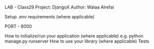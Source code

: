 LAB - Class29
Project: DjangoX
Author: Walaa Alrefai

Setup
.env requirements (where applicable)


PORT - 8000

How to initialize/run your application (where applicable)
e.g. python manage.py runserver
How to use your library (where applicable)
Tests
